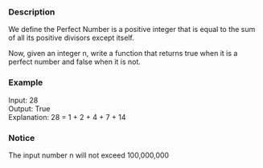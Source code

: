 ### Description
We define the Perfect Number is a positive integer that is equal to the sum of all its positive divisors except itself.

Now, given an integer n, write a function that returns true when it is a perfect number and false when it is not.

### Example

Input: 28<br>
Output: True<br>
Explanation: 28 = 1 + 2 + 4 + 7 + 14<br>
### Notice
The input number n will not exceed 100,000,000
